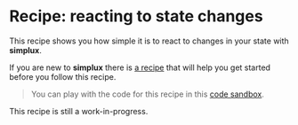 # Recipe: reacting to state changes

This recipe shows you how simple it is to react to changes in your state with **simplux**.

If you are new to **simplux** there is [a recipe](../../basics/getting-started#readme) that will help you get started before you follow this recipe.

> You can play with the code for this recipe in this [code sandbox](https://codesandbox.io/s/github/MrWolfZ/simplux/tree/master/recipes/advanced/reacting-to-state-changes).

This recipe is still a work-in-progress.
